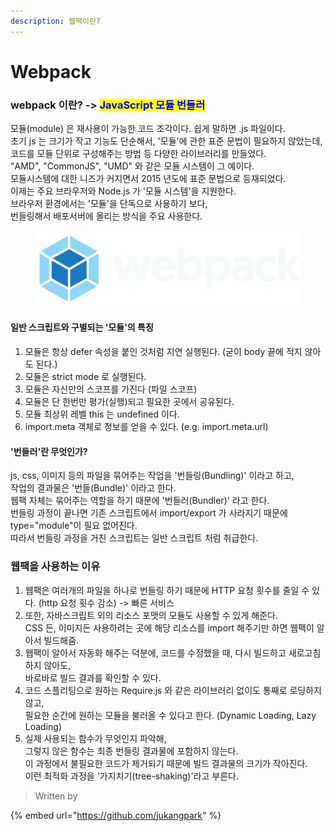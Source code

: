 ```yaml
---
description: 웹팩이란?
---
```


# Webpack



### webpack 이란? -> <mark style="color:blue;">JavaScript 모듈 번들러</mark>

모듈(module) 은 재사용이 가능한 코드 조각이다. 쉽게 말하면 .js 파일이다.\
초기 js 는 크기가 작고 기능도 단순해서, '모듈'에 관한 표준 문법이 필요하지 않았는데, \
코드를 모듈 단위로 구성해주는 방법 등 다양한 라이브러리를 만들었다. \
"AMD", "CommonJS", "UMD" 와 같은 모듈 시스템이 그 예이다.\
모듈시스템에 대한 니즈가 커지면서 2015 년도에 표준 문법으로 등재되었다. \
이제는 주요 브라우저와 Node.js 가 '모듈 시스템'을 지원한다. \
브라우저 환경에서는 '모듈'을 단독으로 사용하기 보다, \
번들링해서 배포서버에 올리는 방식을 주요 사용한다.



<figure><img src="../../.gitbook/assets/webpacklogo.svg" alt=""><figcaption></figcaption></figure>



#### 일반 스크립트와 구별되는 '모듈'의 특징

1. 모듈은 항상 defer 속성을 붙인 것처럼 지연 실행된다. (굳이 body 끝에 적지 않아도 된다.)&#x20;
2. 모듈은 strict mode 로 실행된다.&#x20;
3. 모듈은 자신만의 스코프를 가진다 (파일 스코프)&#x20;
4. 모듈은 단 한번만 평가(실행)되고 필요한 곳에서 공유된다.&#x20;
5. 모듈 최상위 레벨 this 는 undefined 이다.&#x20;
6. import.meta 객체로 정보를 얻을 수 있다. (e.g. import.meta.url)



#### '번들러'란 무엇인가?

js, css, 이미지 등의 파일을 묶어주는 작업을 '번들링(Bundling)' 이라고 하고, \
작업의 결과물은 '번들(Bundle)' 이라고 한다. \
웹팩 자체는 묶어주는 역할을 하기 때문에 '번들러(Bundler)' 라고 한다.\
번들링 과정이 끝나면 기존 스크립트에서 import/export 가 사라지기 때문에 \
type="module"이 필요 없어진다.\
따라서 번들링 과정을 거친 스크립트는 일반 스크립트 처럼 취급한다.





### 웹팩을 사용하는 이유



1. 웹팩은 여러개의 파일을 하나로 번들링 하기 때문에 HTTP 요청 횟수를 줄일 수 있다. (http 요청 횟수 감소) -> 빠른 서비스&#x20;
2. 또한, 자바스크립트 외의 리소스 포맷의 모듈도 사용할 수 있게 해준다. \
   CSS 든, 이미지든 사용하려는 곳에 해당 리소스를 import 해주기만 하면 웹팩이 알아서 빌드해줌.&#x20;
3. 웹팩이 알아서 자동화 해주는 덕분에, 코드를 수정했을 때, 다시 빌드하고 새로고침하지 않아도, \
   바로바로 빌드 결과를 확인할 수 있다.&#x20;
4. 코드 스플리팅으로 원하는 Require.js 와 같은 라이브러리 없이도 통째로 로딩하지 않고, \
   필요한 순간에 원하는 모듈을 불러올 수 있다고 한다. (Dynamic Loading, Lazy Loading)
5. 실제 사용되는 함수가 무엇인지 파악해, \
   그렇지 않은 함수는 최종 번들링 결과물에 포함하지 않는다.\
   이 과정에서 불필요한 코드가 제거되기 때문에 빌드 결과물의 크기가 작아진다.\
   이런 최적화 과정을  '가지치기(tree-shaking)'라고 부른다.



> Written by

{% embed url="https://github.com/jukangpark" %}
